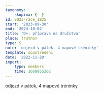 ```yaml
---
taxonomy:
    skupina: {  }
id: 2023-race_1825
start: '2023-09-30'
end: '2023-10-02'
title: 'D+: příprava na družstva'
place: Trutnov
type: S
note: 'odjezd v pátek, 4 mapové tréninky'
template: soustredeni
date: '2022-11-20'
import:
    type: members
    time: 1668955202
---
```


odjezd v pátek, 4 mapové tréninky
